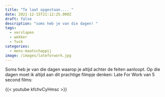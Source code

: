 ```yaml
---
title: "Te laat opgestaan.... "
date: 2021-12-15T21:12:25.000Z
draft: false
description: "soms heb je van die dagen! "
tags:
  - verslapen
  - wekker
  - fuck
categories:
  - mens-maatschappij
image: /images/lateforwork.jpg
---
```

Soms heb je van die dagen waarop je altijd achter de feiten aanloopt. Op die dagen moet ik altijd aan dit prachtige filmpje denken: Late For Work van 5 second films:

{{< youtube kfchvCyHmsc >}}